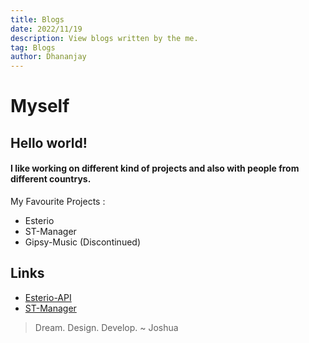 ```yaml
---
title: Blogs
date: 2022/11/19
description: View blogs written by the me.
tag: Blogs
author: Dhananjay
---
```


# Myself

## Hello world!

#### I like working on different kind of projects and also with people from different countrys.


My Favourite Projects :
- Esterio
- ST-Manager
- Gipsy-Music (Discontinued)

## Links

- [Esterio-API](https://esterio.gq)
- [ST-Manager](https://stmanager.tech)


> Dream. Design. Develop. ~ Joshua
